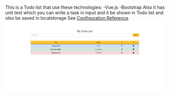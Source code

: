This is a Todo list that use these technologies:
-Vue.js
-Bootstrap
Also it has unit test which you can write a task in input and it be shown in Todo list and olso be saved in localstorage
See [Configuration Reference](https://cli.vuejs.org/config/).
![image](images/image.png)
